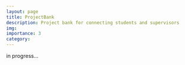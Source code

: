 ```yaml
---
layout: page
title: ProjectBank
description: Project bank for connecting students and supervisors
img: 
importance: 3
category:
---
```


in progress...